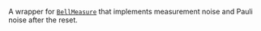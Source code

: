 A wrapper for [`BellMeasure`](@ref) that implements measurement noise and Pauli noise after the reset.
